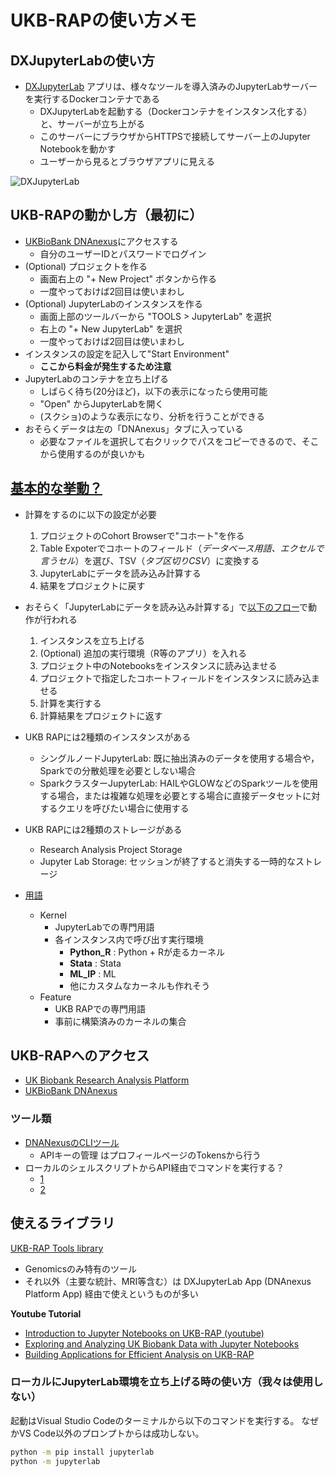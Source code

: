 # UKB-RAPの使い方メモ



## DXJupyterLabの使い方

- [DXJupyterLab](https://ukbiobank.dnanexus.com/panx/tool/app/dxjupyterlab) アプリは、様々なツールを導入済みのJupyterLabサーバーを実行するDockerコンテナである
    - DXJupyterLabを起動する（Dockerコンテナをインスタンス化する）と、サーバーが立ち上がる
    - このサーバーにブラウザからHTTPSで接続してサーバー上のJupyter Notebookを動かす
    - ユーザーから見るとブラウザアプリに見える

![DXJupyterLab](https://hosokawakenchi.github.io/ukb_rap_usage_notes/images/DXJupyterLab_diagram.svg)


## UKB-RAPの動かし方（最初に）

- [UKBioBank DNAnexus](https://ukbiobank.dnanexus.com/)にアクセスする
    - 自分のユーザーIDとパスワードでログイン
- (Optional) プロジェクトを作る
    - 画面右上の "+ New Project" ボタンから作る
    - 一度やっておけば2回目は使いまわし
- (Optional) JupyterLabのインスタンスを作る
    - 画面上部のツールバーから "TOOLS > JupyterLab" を選択
    - 右上の "+ New JupyterLab" を選択
    - 一度やっておけば2回目は使いまわし
- インスタンスの設定を記入して"Start Environment"
    - **ここから料金が発生するため注意**
- JupyterLabのコンテナを立ち上げる
    - しばらく待ち(20分ほど)，以下の表示になったら使用可能
    - "Open" からJupyterLabを開く
    - (スクショ)のような表示になり、分析を行うことができる
- おそらくデータは左の「DNAnexus」タブに入っている
    - 必要なファイルを選択して右クリックでパスをコピーできるので、そこから使用するのが良いかも



## [基本的な挙動？](https://www.youtube.com/watch?v=YIPdhf3qbQA&t=11m45s)

- 計算をするのに以下の設定が必要
    1. プロジェクトのCohort Browserで"コホート"を作る
    2. Table Expoterでコホートのフィールド（*データベース用語、エクセルで言うセル*）を選び、TSV（*タブ区切りCSV*）に変換する
    3. JupyterLabにデータを読み込み計算する
    4. 結果をプロジェクトに戻す
- おそらく「JupyterLabにデータを読み込み計算する」で[以下のフロー]((https://www.youtube.com/watch?v=YIPdhf3qbQA&t=11m45s))で動作が行われる
    1. インスタンスを立ち上げる
    2. (Optional) 追加の実行環境（R等のアプリ）を入れる
    3. プロジェクト中のNotebooksをインスタンスに読み込ませる
    4. プロジェクトで指定したコホートフィールドをインスタンスに読み込ませる
    5. 計算を実行する
    6. 計算結果をプロジェクトに返す


 
 

- UKB RAPには2種類のインスタンスがある
    - シングルノードJupyterLab: 既に抽出済みのデータを使用する場合や，Sparkでの分散処理を必要としない場合　
    - SparkクラスターJupyterLab: HAILやGLOWなどのSparkツールを使用する場合，または複雑な処理を必要とする場合に直接データセットに対するクエリを呼びたい場合に使用する
- UKB RAPには2種類のストレージがある
    - Research Analysis Project Storage
    - Jupyter Lab Storage: セッションが終了すると消失する一時的なストレージ

- [用語](https://www.youtube.com/watch?v=YIPdhf3qbQA&t=8m33s)
    - Kernel
        - JupyterLabでの専門用語
        - 各インスタンス内で呼び出す実行環境
            - **Python_R** : Python + Rが走るカーネル
            - **Stata** : Stata
            - **ML_IP** : ML
            - 他にカスタムなカーネルも作れそう
    - Feature
        - UKB RAPでの専門用語
        - 事前に構築済みのカーネルの集合

## UKB-RAPへのアクセス

- [UK Biobank Research Analysis Platform](https://www.ukbiobank.ac.uk/enable-your-research/research-analysis-platform)
- [UKBioBank DNAnexus](https://ukbiobank.dnanexus.com/)

### ツール類
- [DNANexusのCLIツール](https://documentation.dnanexus.com/downloads)
    - APIキーの管理 はプロフィールページのTokensから行う
- ローカルのシェルスクリプトからAPI経由でコマンドを実行する？
    - [1](https://dnanexus.gitbook.io/uk-biobank-rap/getting-started/training-videos/general#how-to-create-an-app-workflow-and-bring-your-own-tools)
    - [2](https://dnanexus.gitbook.io/uk-biobank-rap/working-on-the-research-analysis-platform/running-analysis-jobs/command-line-interface)

## 使えるライブラリ

[UKB-RAP Tools library](https://dnanexus.gitbook.io/uk-biobank-rap/working-on-the-research-analysis-platform/running-analysis-jobs/tools-library)

- Genomicsのみ特有のツール
- それ以外（主要な統計、MRI等含む）は DXJupyterLab App (DNAnexus Platform App) 経由で使えというものが多い


**Youtube Tutorial**
- [Introduction to Jupyter Notebooks on UKB-RAP (youtube)](https://www.youtube.com/watch?v=YIPdhf3qbQA)
- [Exploring and Analyzing UK Biobank Data with Jupyter Notebooks](https://www.youtube.com/watch?v=jodNjrYF8po)
- [Building Applications for Efficient Analysis on UKB-RAP](https://www.youtube.com/watch?v=LC3JcBYj-Mo)



### ローカルにJupyterLab環境を立ち上げる時の使い方（我々は使用しない）
 
起動はVisual Studio Codeのターミナルから以下のコマンドを実行する。
なぜかVS Code以外のプロンプトからは成功しない。

```bash
python -m pip install jupyterlab
python -m jupyterlab
```
